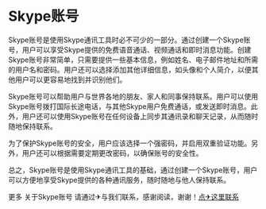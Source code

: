 # Skype账号

Skype账号是使用Skype通讯工具时必不可少的一部分。通过创建一个Skype账号，用户可以享受Skype提供的免费语音通话、视频通话和即时消息功能。创建Skype账号非常简单，只需要提供一些基本信息，例如姓名、电子邮件地址和所需的用户名和密码。用户还可以选择添加其他详细信息，如头像和个人简介，以便其他用户可以更容易地找到并识别他们。

Skype账号可以帮助用户与世界各地的朋友、家人和同事保持联系。用户可以使用Skype账号拨打国际长途电话，与其他Skype用户免费通话，或发送即时消息。此外，用户还可以使用Skype账号在任何设备上同步其通讯录和聊天记录，从而随时随地保持联系。

为了保护Skype账号的安全，用户应该选择一个强密码，并启用双重验证功能。另外，用户还可以根据需要定期更改密码，以确保账号的安全性。

总之，Skype账号是使用Skype通讯工具的基础，通过创建一个Skype账号，用户可以方便地享受Skype提供的各种通讯服务，随时随地与他人保持联系。

更多 关于Skype账号 请通过✈与我们联系，感谢阅读，谢谢！[点✈这里联系](https://c.k02.cc)